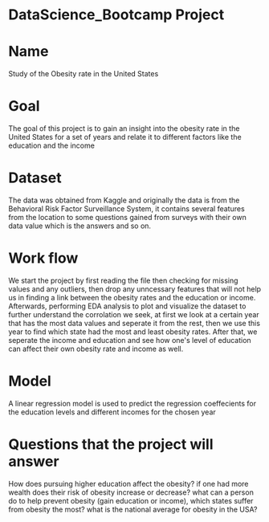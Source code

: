# DataScience_Bootcamp Project
# Name
Study of the Obesity rate in the United States
# Goal
The goal of this project is to gain an insight into the obesity rate in the United States for a set of years and relate it to different factors like the education and the income
# Dataset
The data was obtained from Kaggle and originally the data is from the Behavioral Risk Factor Surveillance System, it contains several features from the location to some questions gained from surveys with their own data value which is the answers and so on.
# Work flow
We start the project by first reading the file then checking for missing values and any outliers, then drop any unncessary features that will not help us in finding a link between the obesity rates and the education or income.
Afterwards, performing EDA analysis to plot and visualize the dataset to further understand the corrolation we seek, at first we look at a certain year that has the most data values and seperate it from the rest, then we use this year to find which state had the most and least obesity rates. After that, we seperate the income and education and see how one's level of education can affect their own obesity rate and income as well.
# Model
A linear regression model is used to predict the regression coeffecients for the education levels and different incomes for the chosen year
# Questions that the project will answer
How does pursuing higher education affect the obesity? if one had more wealth does their risk of obesity increase or decrease? what can a person do to help prevent obesity (gain education or income), which states suffer from obesity the most? what is the national average for obesity in the USA?
